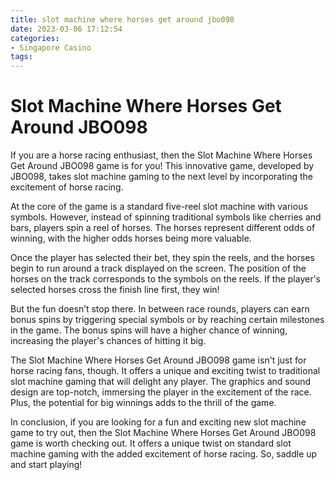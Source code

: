 ```yaml
---
title: slot machine where horses get around jbo098
date: 2023-03-06 17:12:54
categories:
- Singapore Casino
tags:
---
```



# Slot Machine Where Horses Get Around JBO098

If you are a horse racing enthusiast, then the Slot Machine Where Horses Get Around JBO098 game is for you! This innovative game, developed by JBO098, takes slot machine gaming to the next level by incorporating the excitement of horse racing.

At the core of the game is a standard five-reel slot machine with various symbols. However, instead of spinning traditional symbols like cherries and bars, players spin a reel of horses. The horses represent different odds of winning, with the higher odds horses being more valuable.

Once the player has selected their bet, they spin the reels, and the horses begin to run around a track displayed on the screen. The position of the horses on the track corresponds to the symbols on the reels. If the player's selected horses cross the finish line first, they win!

But the fun doesn’t stop there. In between race rounds, players can earn bonus spins by triggering special symbols or by reaching certain milestones in the game. The bonus spins will have a higher chance of winning, increasing the player's chances of hitting it big.

The Slot Machine Where Horses Get Around JBO098 game isn't just for horse racing fans, though. It offers a unique and exciting twist to traditional slot machine gaming that will delight any player. The graphics and sound design are top-notch, immersing the player in the excitement of the race. Plus, the potential for big winnings adds to the thrill of the game.

In conclusion, if you are looking for a fun and exciting new slot machine game to try out, then the Slot Machine Where Horses Get Around JBO098 game is worth checking out. It offers a unique twist on standard slot machine gaming with the added excitement of horse racing. So, saddle up and start playing!